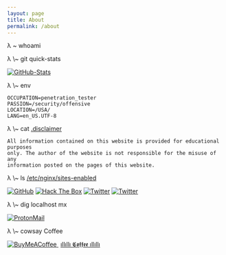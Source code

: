 ```yaml
---
layout: page
title: About
permalink: /about
---
```

<div class="about-header">

<span class="lambda">λ</span> <span class="tilde">\~</span> whoami
</div>
<p>
<!--[![HackTheBox-Badge](http://www.hackthebox.eu/badge/image/29519)](https://www.hackthebox.eu/profile/29519)-->
<a href="https://app.hackthebox.eu/profile/29519" target="_blank"><script src="https://www.hackthebox.eu/badge/29519"></script></a>
</p>

<div class="about-header">
<span class="lambda">λ</span> <span class="tilde">\~</span> git quick-stats
</div>

[![GitHub-Stats](https://github-readme-stats.vercel.app/api?username=j1v37u2k3y&hide=issues&show_icons=true&include_all_commits=true&theme=chartreuse-dark)](https://github.com/j1v37u2k3y)

<div class="about-header">
<span class="lambda">λ</span> <span class="tilde">\~</span> env
</div>


```
OCCUPATION=penetration_tester
PASSION=/security/offensive
LOCATION=/USA/
LANG=en_US.UTF-8
```


<div class="about-header">
<span class="lambda">λ</span> <span class="tilde">\~</span> cat <span style="text-decoration:underline">.disclaimer</span>
</div>


```
All information contained on this website is provided for educational purposes
only. The author of the website is not responsible for the misuse of any
information posted on the pages of this website.
```


<div class="about-header">
<span class="lambda">λ</span> <span class="tilde">\~</span> ls <span style="text-decoration:underline">/etc/nginx/sites-enabled</span>
</div>

<p>
  <a href="https://github.com/j1v37u2k3y" target="_blank"><img src="https://img.shields.io/badge/-GitHub-181717?color=black&style=for-the-badge&logo=github" alt="GitHub" /></a>
  <a href="https://www.hackthebox.eu/profile/29519" target="_blank"><img src="https://img.shields.io/badge/-hack%20the%20box-9FEF00?style=for-the-badge&logo=hack-the-box&logoColor=white" alt="Hack The Box" /></a>
  <a href="https://www.twitter.com/j1v37u2k3y1" target="_blank"><img src="https://img.shields.io/badge/-twitter-9FEF00?color=blue&logo=twitter&style=for-the-badge" alt="Twitter" /></a>
  <a href="https://keybase.io/j1v37u2k3y" target="_blank"><img src="https://img.shields.io/badge/-keybase-33A0FF?style=for-the-badge&logo=keybase&logoColor=white" alt="Twitter" /></a>
</p>

<div class="about-header">
<span class="lambda">λ</span> <span class="tilde">\~</span> dig localhost mx
</div>

<p>
  <a href="mailto:j1v37u2k3y@protonmail[.]com"><img src="https://img.shields.io/badge/-ProtonMail-8B89CC?style=for-the-badge&logo=ProtonMail&logoColor=white" alt="ProtonMail" /></a>
</p>

<div class="about-header">
<span class="lambda">λ</span> <span class="tilde">\~</span> cowsay Coffee
</div>

<p>
<link href="https://fonts.googleapis.com/css?family=Lato&subset=latin,latin-ext" rel="stylesheet">
<a class="bmc-button" target="_blank" href="https://www.buymeacoffee.com/j1v37u2k3y">
<img src="https://www.buymeacoffee.com/assets/img/BMC-btn-logo.svg" alt="BuyMeACoffee">
<span style="margin-left:5px">ıllıllı 𝕮𝖔𝖋𝖋𝖊𝖊 ıllıllı</span>
</a>
</p>
